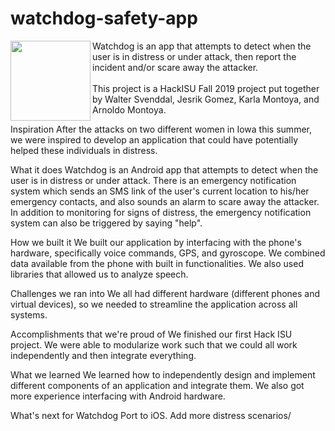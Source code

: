 # watchdog-safety-app

<img align="left" width="128" height="128" src="icons/AttackDog_256x256.PNG">
Watchdog is an app that attempts to detect when the user is in distress or under attack, then report the incident and/or scare away the attacker.
<br /><br />
This project is a HackISU Fall 2019 project put together by Walter Svenddal, Jesrik Gomez, Karla Montoya, and Arnoldo Montoya.




Inspiration
After the attacks on two different women in Iowa this summer, we were inspired to develop an application that could have potentially helped these individuals in distress.

What it does
Watchdog is an Android app that attempts to detect when the user is in distress or under attack. There is an emergency notification system which sends an SMS link of the user's current location to his/her emergency contacts, and also sounds an alarm to scare away the attacker. In addition to monitoring for signs of distress, the emergency notification system can also be triggered by saying "help".

How we built it
We built our application by interfacing with the phone's hardware, specifically voice commands, GPS, and gyroscope. We combined data available from the phone with built in functionalities. We also used libraries that allowed us to analyze speech.

Challenges we ran into
We all had different hardware (different phones and virtual devices), so we needed to streamline the application across all systems.

Accomplishments that we're proud of
We finished our first Hack ISU project. We were able to modularize work such that we could all work independently and then integrate everything.

What we learned
We learned how to independently design and implement different components of an application and integrate them. We also got more experience interfacing with Android hardware.

What's next for Watchdog
Port to iOS. Add more distress scenarios/
